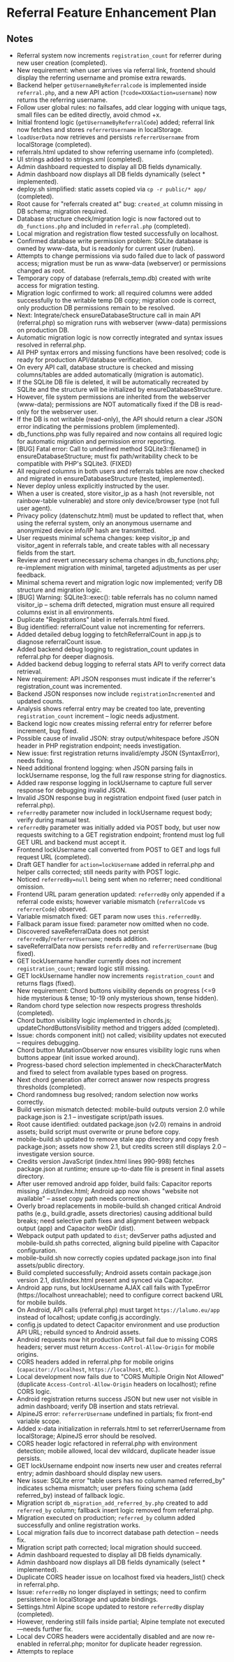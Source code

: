 # Referral Feature Enhancement Plan

## Notes
- Referral system now increments `registration_count` for referrer during new user creation (completed).
- New requirement: when user arrives via referral link, frontend should display the referring username and promise extra rewards.
- Backend helper `getUsernameByReferralcode` is implemented inside `referral.php`, and a new API action (`?code=XXX&action=username`) now returns the referring username.
- Follow user global rules: no failsafes, add clear logging with unique tags, small files can be edited directly, avoid chmod +x.
- Initial frontend logic (`getUsernameByReferralCode`) added; referral link now fetches and stores `referrerUsername` in localStorage.
- `loadUserData` now retrieves and persists `referrerUsername` from localStorage (completed).
- referrals.html updated to show referring username info (completed).
- UI strings added to strings.xml (completed).
- Admin dashboard requested to display all DB fields dynamically.
- Admin dashboard now displays all DB fields dynamically (select * implemented).
- deploy.sh simplified: static assets copied via `cp -r public/* app/` (completed).
- Root cause for "referrals created at" bug: `created_at` column missing in DB schema; migration required.
- Database structure check/migration logic is now factored out to `db_functions.php` and included in `referral.php` (completed).
- Local migration and registration flow tested successfully on localhost.
- Confirmed database write permission problem: SQLite database is owned by www-data, but is readonly for current user (ruben).
- Attempts to change permissions via sudo failed due to lack of password access; migration must be run as www-data (webserver) or permissions changed as root.
- Temporary copy of database (referrals_temp.db) created with write access for migration testing.
- Migration logic confirmed to work: all required columns were added successfully to the writable temp DB copy; migration code is correct, only production DB permissions remain to be resolved.
- Next: Integrate/check ensureDatabaseStructure call in main API (referral.php) so migration runs with webserver (www-data) permissions on production DB.
- Automatic migration logic is now correctly integrated and syntax issues resolved in referral.php.
- All PHP syntax errors and missing functions have been resolved; code is ready for production API/database verification.
- On every API call, database structure is checked and missing columns/tables are added automatically (migration is automatic).
- If the SQLite DB file is deleted, it will be automatically recreated by SQLite and the structure will be initialized by ensureDatabaseStructure.
- However, file system permissions are inherited from the webserver (www-data); permissions are NOT automatically fixed if the DB is read-only for the webserver user.
- If the DB is not writable (read-only), the API should return a clear JSON error indicating the permissions problem (implemented).
- db_functions.php was fully repaired and now contains all required logic for automatic migration and permission error reporting.
- [BUG] Fatal error: Call to undefined method SQLite3::filename() in ensureDatabaseStructure; must fix path/writability check to be compatible with PHP's SQLite3. (FIXED)
- All required columns in both users and referrals tables are now checked and migrated in ensureDatabaseStructure (tested, implemented).
- Never deploy unless explicitly instructed by the user.
- When a user is created, store visitor_ip as a hash (not reversible, not rainbow-table vulnerable) and store only device/browser type (not full user agent).
- Privacy policy (datenschutz.html) must be updated to reflect that, when using the referral system, only an anonymous username and anonymized device info/IP hash are transmitted.
- User requests minimal schema changes: keep visitor_ip and visitor_agent in referrals table, and create tables with all necessary fields from the start.
- Review and revert unnecessary schema changes in db_functions.php; re-implement migration with minimal, targeted adjustments as per user feedback.
- Minimal schema revert and migration logic now implemented; verify DB structure and migration logic.
- [BUG] Warning: SQLite3::exec(): table referrals has no column named visitor_ip – schema drift detected, migration must ensure all required columns exist in all environments.
- Duplicate "Registrations" label in referrals.html fixed.
- Bug identified: referralCount value not incrementing for referrers.
- Added detailed debug logging to fetchReferralCount in app.js to diagnose referralCount issue.
- Added backend debug logging to registration_count updates in referral.php for deeper diagnosis.
- Added backend debug logging to referral stats API to verify correct data retrieval.
- New requirement: API JSON responses must indicate if the referrer's registration_count was incremented.
- Backend JSON responses now include `registrationIncremented` and updated counts.
- Analysis shows referral entry may be created too late, preventing `registration_count` increment – logic needs adjustment.
- Backend logic now creates missing referral entry for referrer before increment, bug fixed.
- Possible cause of invalid JSON: stray output/whitespace before JSON header in PHP registration endpoint; needs investigation.
- New issue: first registration returns invalid/empty JSON (SyntaxError), needs fixing.
- Need additional frontend logging: when JSON parsing fails in lockUsername response, log the full raw response string for diagnostics.
- Added raw response logging in lockUsername to capture full server response for debugging invalid JSON.
- Invalid JSON response bug in registration endpoint fixed (user patch in referral.php).
- `referredBy` parameter now included in lockUsername request body; verify during manual test.
- `referredBy` parameter was initially added via POST body, but user now requests switching to a GET registration endpoint; frontend must log full GET URL and backend must accept it.
- Frontend lockUsername call converted from POST to GET and logs full request URL (completed).
- Draft GET handler for `action=lockUsername` added in referral.php and helper calls corrected; still needs parity with POST logic.
- Noticed `referredBy=null` being sent when no referrer; need conditional omission.
- Frontend URL param generation updated: `referredBy` only appended if a referral code exists; however variable mismatch (`referralCode` vs `referrerCode`) observed.
- Variable mismatch fixed: GET param now uses `this.referredBy`.
- Fallback param issue fixed: parameter now omitted when no code.
- Discovered saveReferralData does not persist `referredBy`/`referrerUsername`; needs addition.
- saveReferralData now persists `referredBy` and `referrerUsername` (bug fixed).
- GET lockUsername handler currently does not increment `registration_count`; reward logic still missing.
- GET lockUsername handler now increments `registration_count` and returns flags (fixed).
- New requirement: Chord buttons visibility depends on progress (<=9 hide mysterious & tense; 10-19 only mysterious shown, tense hidden).
- Random chord type selection now respects progress thresholds (completed).
- Chord button visibility logic implemented in chords.js; updateChordButtonsVisibility method and triggers added (completed).
- Issue: chords component init() not called; visibility updates not executed – requires debugging.
- Chord button MutationObserver now ensures visibility logic runs when buttons appear (init issue worked around).
- Progress-based chord selection implemented in checkCharacterMatch and fixed to select from available types based on progress.
- Next chord generation after correct answer now respects progress thresholds (completed).
- Chord randomness bug resolved; random selection now works correctly.
- Build version mismatch detected: mobile-build outputs version 2.0 while package.json is 2.1 – investigate script/path issues.
- Root cause identified: outdated package.json (v2.0) remains in android assets; build script must overwrite or prune before copy.
- mobile-build.sh updated to remove stale app directory and copy fresh package.json; assets now show 2.1, but credits screen still displays 2.0 – investigate version source.
- Credits version JavaScript (index.html lines 990-998) fetches package.json at runtime; ensure up-to-date file is present in final assets directory.
- After user removed android app folder, build fails: Capacitor reports missing ./dist/index.html; Android app now shows "website not available" – asset copy path needs correction.
- Overly broad replacements in mobile-build.sh changed critical Android paths (e.g., build.gradle, assets directories) causing additional build breaks; need selective path fixes and alignment between webpack output (app) and Capacitor webDir (dist).
- Webpack output path updated to `dist`; devServer paths adjusted and mobile-build.sh paths corrected, aligning build pipeline with Capacitor configuration.
- mobile-build.sh now correctly copies updated package.json into final assets/public directory.
- Build completed successfully; Android assets contain package.json version 2.1, dist/index.html present and synced via Capacitor.
- Android app runs, but lockUsername AJAX call fails with TypeError (https://localhost unreachable); need to configure correct backend URL for mobile builds.
- On Android, API calls (referral.php) must target `https://lalumo.eu/app` instead of localhost; update config.js accordingly.
- config.js updated to detect Capacitor environment and use production API URL; rebuild synced to Android assets.
- Android requests now hit production API but fail due to missing CORS headers; server must return `Access-Control-Allow-Origin` for mobile origins.
- CORS headers added in referral.php for mobile origins (`capacitor://localhost`, `https://localhost`, etc.).
- Local development now fails due to "CORS Multiple Origin Not Allowed" (duplicate `Access-Control-Allow-Origin` headers on localhost); refine CORS logic.
- Android registration returns success JSON but new user not visible in admin dashboard; verify DB insertion and stats retrieval.
- AlpineJS error: `referrerUsername` undefined in partials; fix front-end variable scope.
- Added x-data initialization in referrals.html to set referrerUsername from localStorage; AlpineJS error should be resolved.
- CORS header logic refactored in referral.php with environment detection; mobile allowed, local dev wildcard, duplicate header issue persists.
- GET lockUsername endpoint now inserts new user and creates referral entry; admin dashboard should display new users.
- New issue: SQLite error "table users has no column named referred_by" indicates schema mismatch; user prefers fixing schema (add referred_by) instead of fallback logic.
- Migration script `db_migration_add_referred_by.php` created to add `referred_by` column; fallback insert logic removed from referral.php.
- Migration executed on production; `referred_by` column added successfully and online registration works.
- Local migration fails due to incorrect database path detection – needs fix.
- Migration script path corrected; local migration should succeed.
- Admin dashboard requested to display all DB fields dynamically.
- Admin dashboard now displays all DB fields dynamically (select * implemented).
- Duplicate CORS header issue on localhost fixed via headers_list() check in referral.php.
- Issue: `referredBy` no longer displayed in settings; need to confirm persistence in localStorage and update bindings.
- Settings.html Alpine scope updated to restore `referredBy` display (completed).
- However, rendering still fails inside partial; Alpine template not executed—needs further fix.
- Local dev CORS headers were accidentally disabled and are now re-enabled in referral.php; monitor for duplicate header regression.
- Attempts to replace <template> with <div x-show> still leave raw HTML; Alpine not initializing for partials – likely issue with partial loading/webpack processing.
- Discovered utility src/utils/html-include.js responsible for loading partials; it calls Alpine.initTree after injection yet settings.html still not parsed—investigate path handling and timing.
- Debug session shows localStorage contains referral data but `window.app.referredBy` remains null when settings.html is rendered; indicates loadUserData or initialization timing issue requiring fix.
- Debug diagnostics section and robust `x-show` bindings added to settings.html to trace referral variables and Alpine initialization.
- Fixed localStorage key mismatch; loadUserData now falls back to `lalumo-referral` and stores both keys, populating `referredBy` and `referrerUsername` correctly.
- Added registration_success, username_exists, registration_error strings to English and German XMLs.
- Fallback registration messages in app.js changed to English; need corresponding `registration_success`, `username_exists`, `registration_error` keys in strings-en.xml and strings-de.xml.
- Need to display `referrerUsername` in settings.html (similar to referrals.html); currently only `referredBy` shown.
- Settings.html now displays `referrerUsername` alongside referral code (implemented).
- Added dedicated `reset_2_5_ChordTypes_Progress` and wired into `resetAllProgress`; import path fixed and build compiles.
- New requirement: limit consecutive random chord type repeats (<=9 allow max two repeats, >=10 disallow repeats).
- Chord repetition constraint logic now enforced at every selection in playCurrent2_5Chord; bug with pre-set currentChordType is fixed.
- For progress ≤9 allow max two consecutive identical chord types
- From progress 10–19 show mysterious button but hide tense.
- At progress ≥20 show all chord type buttons.
- Adjust random chord generation in chords.js to select only from available types based on progress.
- Debug chords component initialization (init not called); ensure updateChordButtonsVisibility is invoked.
- Fix randomness bug in next chord selection after correct answer (always minor).
- Restrict next chord selection after correct answer in checkCharacterMatch to respect progress thresholds.
- Fix mobile build version mismatch (package.json vs build output).
  - Identify root cause: stale package.json in android assets.
  - Update mobile-build.sh to delete old package.json or use rsync --delete to ensure fresh copy.
  - Investigate credits screen version display still showing 2.0; ensure version info comes from updated package.json.
  - Ensure updated package.json is copied into final assets/public directory during build.
  - Rebuild and verify credits screen now shows version 2.1.
- Investigate missing dist/index.html after clean build; ensure web assets directory generated correctly.
- Update mobile-build.sh (or Capacitor config) to copy/dist sync full web assets so Android app loads.
- Rebuild and verify Android app opens website successfully.
- Revert unintended mobile-build.sh path replacements (restore valid android/app paths).
- Decide canonical web assets directory (dist or app) and update webpack output path or Capacitor webDir accordingly.
- Make npm run build output index.html into chosen webDir.
- Copy updated package.json into that directory and Android assets.
- Rebuild and verify credits version and Android app load.
- New bug: Chord is not remembered when play button is pressed again; a new random chord is generated each time, but it should remain the same until the user answers correctly.
- Chord persistence bug fixed: playCurrent2_5Chord now only generates a new chord if none is set; pressing play repeats the current chord until the correct answer.
- New technical issue: Chord repeat counter (consecutiveRepeats) is never incremented because the repeat-detection logic is only triggered when a new chord is generated, not when the same chord is repeated; this may affect repetition constraints.
- User clarified: consecutiveRepeats must be incremented after a correct answer (not reset), so that the next random selection cannot repeat the same chord type. It should NOT be incremented on incorrect answers.
- Repeat counter logic for chords is now correct: consecutiveRepeats is reset on new chord generation and incremented only after correct answer (not on replay or incorrect answers).
- Additional fix: consecutiveRepeats is now also reset in playChordByType when a new chord is played, ensuring no stale repeat counts persist across chord changes.
- Additional note: consecutiveRepeats is now also reset in playChordByType when a new chord is played, ensuring no stale repeat counts persist across chord changes.
- New: Chord persistence and repetition logic for 2_5 chord recognition component clarified and finalized:
  - currentChordType persists until correct answer; play repeats same chord until solved
  - currentChordType/previousChordType used for state
  - After correct answer, currentChordType=null to trigger new chord on next play
  - For progress ≤9: max two identical types in a row; ≥10: no repeats
  - consecutiveRepeats reset on new chord, incremented only if new random chord matches previous
  - No increment on replay; initialize consecutiveRepeats=0, previousChordType=null
  - Add [REPETITION] debug logs for all relevant steps
  - Main logic in playCurrent2_5Chord and checkCharacterMatch; no fallbacks allowed
- New: For 1_1 "Match the Sounds" activity, max 3 consecutive identical (high or low) areas are allowed, enforced equally at all progress levels (no progress-based variation).
- Analysis: The previous "attempts" logic in pitches.js (lines 847-856) only prevented repeating the exact same puzzle, but did not enforce a strict limit on consecutive high/low areas. This approach did not fulfill the requirement of max 3x high or low in a row.
- New plan: Implement robust consecutive area (high/low) limit by tracking `consecutiveSameRangeCount` and `previousToneRange` in 1_1; force a switch if 3 in a row is reached. Add detailed [1_1_RANDOM] debug logs.
- New: For 1_1, randomization must enforce BOTH: (a) max 3 consecutive same areas (high/low), and (b) never repeat the exact same tone as the previous. Update logic and prompt accordingly.
- Clarification: The filter for avoiding repeated tones applies only within the selected tone area (high/low), not between the two areas. There are always multiple tones per area, so the filter is meaningful there.
- BUG: "referrals created at" field is no longer set correctly; fixed.
- [x] Implement robust double constraint for 1_1 tone randomization:
  - Track `consecutiveSameRangeCount`, `previousToneRange`, and `previousExactTone` in the relevant component
  - Enforce max 3x same area in a row, all progress levels
  - Never repeat the exact same tone as the previous within the selected area
  - Add [1_1_RANDOM] debug logs for all steps
- [x] Investigate and fix: "referrals created at" not set correctly

## Task List
- [x] Increase `registration_count` after successful referred registration (backend done).
- [x] Implement `getUsernameByReferralcode` in `referral.php` returning username for given code with proper logging.
- [x] Add API route/parameter to call the new function securely (e.g., GET `?code=XXX&action=username`).
- [x] Add `getUsernameByReferralCode` function in `app.js` to retrieve referring username.
- [x] Update `public/partials/referrals.html` (and related JS) to fetch and show referring username when `ref` parameter is present.
- [x] Ensure `saveReferralData` persists `referrerUsername` field consistently.
- [x] Update `loadUserData` and startup flow to fetch and store `referrerUsername` when present.
- [x] Add sortable column functionality to admin table in admin.php.
- [x] Add delete user button with backend handling in admin.php.
- [x] Fix duplicate "Registrations" label in referrals.html.
- [x] Investigate and fix referralCount not incrementing (backend and frontend).
- [x] Extend referral.php JSON responses with flag showing if registration_count was incremented.
- [x] Adjust frontend handling to process new registrationIncremented flag.
- [x] Add new UI strings to default `strings.xml` for label and reward message.
- [x] Ensure referral entry is created before counting registration (backend logic).
- [x] Fix invalid JSON response on first user registration.
  - [x] Investigate source of invalid JSON (check for whitespace or accidental output before header/echo).
  - [x] Add raw response logging in app.js (lockUsername) when JSON parse fails.
- [x] Fix missing `referrerUsername` (send `referredBy` in lockUsername request body).
- [x] Convert lockUsername request to GET with full URL logging (frontend).
- [x] Replace undefined helpers (`generateUniqueReferralCode`, `generatePassword`) with existing `generateReferralCode`, `generateRandomPassword` or add wrappers.
- [x] Fix sending `referredBy=null` when no referrer (only include param if value present).
- [x] Remove fallback `referredBy=none`; omit parameter when absent.
- [x] Finalize GET `action=lockUsername` handling in referral.php (align with POST logic).
- [x] Ensure same referral increment logic and JSON response as POST path.
- [x] Verify and unify variable name for referral code in lockUsername (`referralCode` vs `referrerCode`).
- [x] Persist `referredBy` and `referrerUsername` in saveReferralData and ensure load flow consistency.
- [x] Implement chord type visibility logic in 2_5_chord_characters.js according to progress thresholds.
  - [x] Hide mysterious and tense buttons when progress ≤ 9.
  - [x] From progress 10–19 show mysterious button but hide tense.
  - [x] At progress ≥20 show all chord type buttons.
- [x] Adjust random chord generation in chords.js to select only from available types based on progress.
- [x] Debug chords component initialization (init not called); ensure updateChordButtonsVisibility is invoked.
- [x] Fix randomness bug in next chord selection after correct answer (always minor).
- [x] Restrict next chord selection after correct answer in checkCharacterMatch to respect progress thresholds.
- [x] Fix mobile build version mismatch (package.json vs build output).
  - [x] Identify root cause: stale package.json in android assets.
  - [x] Update mobile-build.sh to delete old package.json or use rsync --delete to ensure fresh copy.
  - [x] Investigate credits screen version display still showing 2.0; ensure version info comes from updated package.json.
  - [x] Ensure updated package.json is copied into final assets/public directory during build.
  - [x] Rebuild and verify credits screen now shows version 2.1.
- [x] Investigate missing dist/index.html after clean build; ensure web assets directory generated correctly.
- [x] Update mobile-build.sh (or Capacitor config) to copy/dist sync full web assets so Android app loads.
- [x] Rebuild and verify Android app opens website successfully.
- [x] Revert unintended mobile-build.sh path replacements (restore valid android/app paths).
- [x] Decide canonical web assets directory (dist or app) and update webpack output path or Capacitor webDir accordingly.
- [x] Make npm run build output index.html into chosen webDir.
- [x] Copy updated package.json into that directory and Android assets.
- [x] Rebuild and verify credits version and Android app load.
- [x] Fix mobile lockUsername fetch error by pointing API to correct backend URL.
  - [x] Update config.js to use `https://lalumo.eu/app` when running in Capacitor/Android.
  - [x] Rebuild Android app and verify lockUsername succeeds.
  - [x] Resolve CORS error for API requests from Android
    - [x] Add appropriate `Access-Control-Allow-Origin` header in referral.php or server configuration to allow `capacitor://localhost` and `https://localhost`
    - [x] Rebuild and test lockUsername on device without CORS failure.
- [x] Add appropriate `Access-Control-Allow-Origin` header in referral.php or server configuration to allow `capacitor://localhost` and `https://localhost`
- [x] Rebuild and test lockUsername on device without CORS failure.
- [x] Fix duplicate CORS header issue on localhost (ensure only one `Access-Control-Allow-Origin` header is sent).
- [x] Resolve AlpineJS `referrerUsername` undefined error in referrals.html/app.js.
- [x] Execute migration script on production database to add `referred_by` column.
- [x] Fix database path detection in migration script for local development.
- [x] Update admin dashboard table to include all database columns dynamically (select *).
- [x] Simplify deploy.sh static asset copy (use `cp -r public/*`)
- [x] Deploy schema update
- [x] Verify registration & admin dashboard post-deploy
- [x] Investigate and restore `referredBy` persistence in localStorage and display in settings.html.
- [x] Display `referrerUsername` in settings.html partial (show referring username)
- [x] Ensure 2_5 chords progress resets in resetAllProgress
  - [x] Add `reset_2_5_ChordTypes_Progress` and integrate into resetAllProgress
  - [x] Fix import path for `reset_2_5_ChordTypes_Progress` (webpack module not found)
- [x] Implement chord repetition constraint
  - [x] For progress ≤ 9 allow max two consecutive identical chord types
  - [x] For progress ≥10 disallow consecutive identical chord types
  - [x] Fix bug: constraint is now enforced at every selection, not just when currentChordType is unset
- [x] Fix bug: Chord must persist until correct answer; pressing play should not generate a new chord
- [x] Fix: Ensure consecutiveRepeats is reset on new chord generation and only incremented after correct answer (not on replay or incorrect answers)
- [x] Implement robust consecutive area randomization for 1_1 high/low:
  - Track `consecutiveSameRangeCount` and `previousToneRange` in the relevant component
  - Enforce max 3x same area in a row, all progress levels
  - Prevent repeating the exact same tone as the previous
  - Add [1_1_RANDOM] debug logs for all steps
- [x] Investigate and fix: "referrals created at" not set correctly
- [x] Ensure both `referred_by` (users), `password` (users), and `created_at` (referrals) columns are present when initializing a new database
- [x] Create and run migration to add `created_at` column to `referrals` table and update existing rows
- [x] Fix database write permissions and re-run combined migration script
- [x] Ensure referral.php returns a JSON error if the DB is not writable (permission issue)
- [x] Review and revert unnecessary schema changes in db_functions.php
- [x] Re-implement migration logic with minimal code changes (keep visitor_ip, visitor_agent, and only add missing fields)
- [x] Store visitor_ip as a secure hash and only device/browser type in referrals table on user creation
- [x] Update datenschutz.html to clarify new data handling for referral system
- [x] Error handling for DB structure check is now implemented: GET requests to referral.php return a JSON error if DB is not writable/valid, as required.
- [x] Fix fatal error: replace $db->filename() usage in ensureDatabaseStructure with portable solution
- [x] Ensure all required columns (visitor_ip, visitor_agent, created_at, etc.) exist in all referrals tables on all environments; trigger migration if needed.
- [x] Minimal schema revert and migration logic now implemented; verify DB structure and migration logic.
- [x] Migration logic now ensures visitor_ip and visitor_agent columns are present and added if missing (fixed, tested in ensureDatabaseStructure).
- [x] Check and migrate all required columns in referrals table (referrer_id, etc.) in ensureDatabaseStructure.
- [x] Ensure all new/required fields in BOTH users and referrals tables (e.g., referrer_id, visitor_ip, visitor_agent, created_at, etc.) are checked and migrated in ensureDatabaseStructure, not just users table.
- [x] Migration logic now ensures password column is present and added if missing (fixed, tested in ensureDatabaseStructure).
- [x] Fix admin dashboard: referral details shown as 'Array', not formatted
- [x] Fix referral details popup formatting in admin dashboard
- [x] Verify admin dashboard referral details formatting and test registration
- [x] Replace share button icon with typical three-dots share icon and add translation ("Teilen")
- [ ] Replace share button icon with image public/images/share.png

## Current Goal
- [ ] Replace share button icon with image public/images/share.png